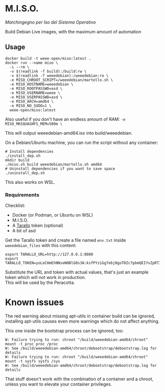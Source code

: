 # M.I.S.O.

*Marchingegno per Iso del Sistema Operativo*

Build Debian Live images, with the maximum amount of automation

## Usage

```shell
docker build -t weee-open/miso:latest .
docker run --name miso \
  -i --rm \
  -v $(readlink -f build):/build:rw \
  -v $(readlink -f weeedebian):/weeedebian:ro \
  -e MISO_CHROOT_SCRIPT=/weeedebian/martello.sh \
  -e MISO_HOSTNAME=weeedebian \
  -e MISO_ROOTPASSWD=asd \
  -e MISO_USERNAME=weee \
  -e MISO_USERPASSWD=asd \
  -e MISO_ARCH=amd64 \
  -e MISO_NO_SUDO=1 \
  weee-open/miso:latest
```

Also useful if you don't have an endless amount of RAM: `-e MISO_MKSQUASHFS_MEM=500m \`

This will output weeedebian-amd64.iso into build/weeedebian.

On a Debian/Ubuntu machine, you can run the script without any container:

```shell
# Install dependencies
./install_dep.sh
mkdir build
./miso.sh build weeedebian/martello.sh amd64
# Uninstall dependencies if you want to save space
./uninstall_dep.sh
```

This also works on WSL.

### Requirements

Checklist:

* Docker (or Podman, or Ubuntu on WSL)
* M.I.S.O.
* A [Tarallo](https://github.com/WEEE-Open/tarallo) token (optional)
* A bit of asd

Get the Tarallo token and create a file named `env.txt` inside `weeedebian_files` with this content:

```text
export TARALLO_URL=http://127.0.0.1:8080
export TARALLO_TOKEN=yoLeCHmEhNNseN0BlG0s3A:ksfPYziGg7ebj0goT0Zc7pbmQEIYvZpRTIkwuscAM_k
```

Substitute the URL and token with actual values, that's just an example token which will not work in production.  
This will be used by the Peracotta.

# Known issues

The red warning about missing apt-utils in container build can be ignored, installing apt-utils causes even more warnings which do not affect anything.

This one inside the bootstrap process can be ignored, too:

```
W: Failure trying to run: chroot "/build/weeedebian-amd64/chroot" mount -t proc proc /proc
W: See /build/weeedebian-amd64/chroot/debootstrap/debootstrap.log for details
W: Failure trying to run: chroot "/build/weeedebian-amd64/chroot" mount -t sysfs sysfs /sys
W: See /build/weeedebian-amd64/chroot/debootstrap/debootstrap.log for details
```

That stuff doesn't work with the combination of a container and a chroot, unless you want to elevate your container privileges.




